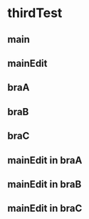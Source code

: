 # thirdTest


## main
## mainEdit
## braA
## braB

## braC
## mainEdit in braA
## mainEdit in braB
## mainEdit in braC